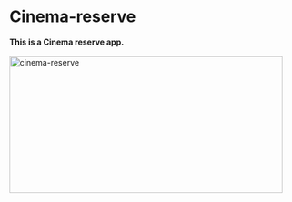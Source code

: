 # Cinema-reserve
<b>This is a Cinema reserve app.</b>
<br><br>
<img src="https://github.com/shzehra93/Cinema-reserve/issues/1#issue-1811374967" alt="cinema-reserve" width="480" height="240">
